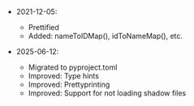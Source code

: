 * 2021-12-05:
	* Prettified
	* Added: nameToIDMap(), idToNameMap(), etc.

* 2025-06-12:
	* Migrated to pyproject.toml
	* Improved: Type hints
	* Improved: Prettyprinting
	* Improved: Support for not loading shadow files

